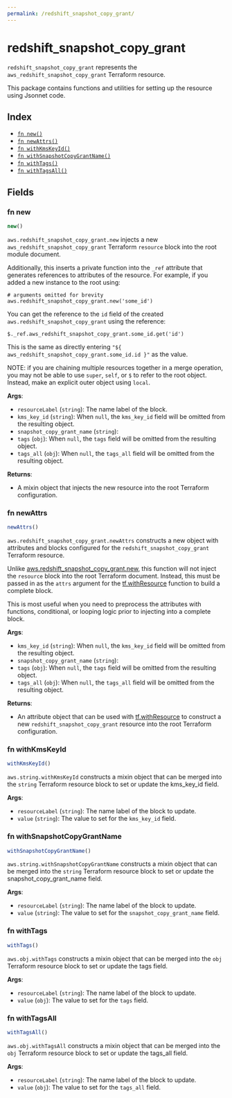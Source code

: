 ```yaml
---
permalink: /redshift_snapshot_copy_grant/
---
```


# redshift_snapshot_copy_grant

`redshift_snapshot_copy_grant` represents the `aws_redshift_snapshot_copy_grant` Terraform resource.



This package contains functions and utilities for setting up the resource using Jsonnet code.


## Index

* [`fn new()`](#fn-new)
* [`fn newAttrs()`](#fn-newattrs)
* [`fn withKmsKeyId()`](#fn-withkmskeyid)
* [`fn withSnapshotCopyGrantName()`](#fn-withsnapshotcopygrantname)
* [`fn withTags()`](#fn-withtags)
* [`fn withTagsAll()`](#fn-withtagsall)

## Fields

### fn new

```ts
new()
```


`aws.redshift_snapshot_copy_grant.new` injects a new `aws_redshift_snapshot_copy_grant` Terraform `resource`
block into the root module document.

Additionally, this inserts a private function into the `_ref` attribute that generates references to attributes of the
resource. For example, if you added a new instance to the root using:

    # arguments omitted for brevity
    aws.redshift_snapshot_copy_grant.new('some_id')

You can get the reference to the `id` field of the created `aws.redshift_snapshot_copy_grant` using the reference:

    $._ref.aws_redshift_snapshot_copy_grant.some_id.get('id')

This is the same as directly entering `"${ aws_redshift_snapshot_copy_grant.some_id.id }"` as the value.

NOTE: if you are chaining multiple resources together in a merge operation, you may not be able to use `super`, `self`,
or `$` to refer to the root object. Instead, make an explicit outer object using `local`.

**Args**:
  - `resourceLabel` (`string`): The name label of the block.
  - `kms_key_id` (`string`):  When `null`, the `kms_key_id` field will be omitted from the resulting object.
  - `snapshot_copy_grant_name` (`string`): 
  - `tags` (`obj`):  When `null`, the `tags` field will be omitted from the resulting object.
  - `tags_all` (`obj`):  When `null`, the `tags_all` field will be omitted from the resulting object.

**Returns**:
- A mixin object that injects the new resource into the root Terraform configuration.


### fn newAttrs

```ts
newAttrs()
```


`aws.redshift_snapshot_copy_grant.newAttrs` constructs a new object with attributes and blocks configured for the `redshift_snapshot_copy_grant`
Terraform resource.

Unlike [aws.redshift_snapshot_copy_grant.new](#fn-redshift_snapshot_copy_grantnew), this function will not inject the `resource`
block into the root Terraform document. Instead, this must be passed in as the `attrs` argument for the
[tf.withResource](https://github.com/tf-libsonnet/core/tree/main/docs#fn-withresource) function to build a complete block.

This is most useful when you need to preprocess the attributes with functions, conditional, or looping logic prior to
injecting into a complete block.

**Args**:
  - `kms_key_id` (`string`):  When `null`, the `kms_key_id` field will be omitted from the resulting object.
  - `snapshot_copy_grant_name` (`string`): 
  - `tags` (`obj`):  When `null`, the `tags` field will be omitted from the resulting object.
  - `tags_all` (`obj`):  When `null`, the `tags_all` field will be omitted from the resulting object.

**Returns**:
  - An attribute object that can be used with [tf.withResource](https://github.com/tf-libsonnet/core/tree/main/docs#fn-withresource) to construct a new `redshift_snapshot_copy_grant` resource into the root Terraform configuration.


### fn withKmsKeyId

```ts
withKmsKeyId()
```

`aws.string.withKmsKeyId` constructs a mixin object that can be merged into the `string`
Terraform resource block to set or update the kms_key_id field.



**Args**:
  - `resourceLabel` (`string`): The name label of the block to update.
  - `value` (`string`): The value to set for the `kms_key_id` field.


### fn withSnapshotCopyGrantName

```ts
withSnapshotCopyGrantName()
```

`aws.string.withSnapshotCopyGrantName` constructs a mixin object that can be merged into the `string`
Terraform resource block to set or update the snapshot_copy_grant_name field.



**Args**:
  - `resourceLabel` (`string`): The name label of the block to update.
  - `value` (`string`): The value to set for the `snapshot_copy_grant_name` field.


### fn withTags

```ts
withTags()
```

`aws.obj.withTags` constructs a mixin object that can be merged into the `obj`
Terraform resource block to set or update the tags field.



**Args**:
  - `resourceLabel` (`string`): The name label of the block to update.
  - `value` (`obj`): The value to set for the `tags` field.


### fn withTagsAll

```ts
withTagsAll()
```

`aws.obj.withTagsAll` constructs a mixin object that can be merged into the `obj`
Terraform resource block to set or update the tags_all field.



**Args**:
  - `resourceLabel` (`string`): The name label of the block to update.
  - `value` (`obj`): The value to set for the `tags_all` field.

